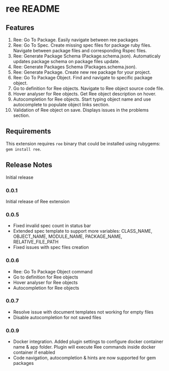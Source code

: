 # ree README

## Features

1. Ree: Go To Package. Easily navigate between ree packages
2. Ree: Go To Spec. Create missing spec files for package ruby files. Navigate between package files and corresponding Rspec files.
3. Ree: Generate Package Schema (Package.schema.json). Automaticaly updates package schema on package files update.
4. Ree: Generate Packages Schema (Packages.schema.json).
5. Ree: Generate Package. Create new ree package for your project.
6. Ree: Go To Package Object. Find and navigate to specific package object.
7. Go to definition for Ree objects. Navigate to Ree object source code file.
8. Hover analyser for Ree objects. Get Ree object description on hover.
9. Autocompletion for Ree objects. Start typing object name and use autocomplete to populate object links section.
10. Validation of Ree object on save. Displays issues in the problems section.

## Requirements

This extension requires `ree` binary that could be installed using rubygems: `gem install ree`.

## Release Notes

Initial release

### 0.0.1

Initial release of Ree extension

### 0.0.5
* Fixed invalid spec count in status bar
* Extended spec template to support more variables: CLASS_NAME, OBJECT_NAME, MODULE_NAME, PACKAGE_NAME, RELATIVE_FILE_PATH
* Fixed issues with spec files creation

### 0.0.6
* Ree: Go To Package Object command
* Go to definition for Ree objects
* Hover analyser for Ree objects
* Autocompletion for Ree objects

### 0.0.7
* Resolve issue with document templates not working for empty files
* Disable autocompletion for not saved files

### 0.0.9
* Docker integration. Added plugin settings to configure docker container name & app folder. Plugin will execute Ree commands inside docker container if enabled
* Code navigation, autocompletion & hints are now supported for gem packages